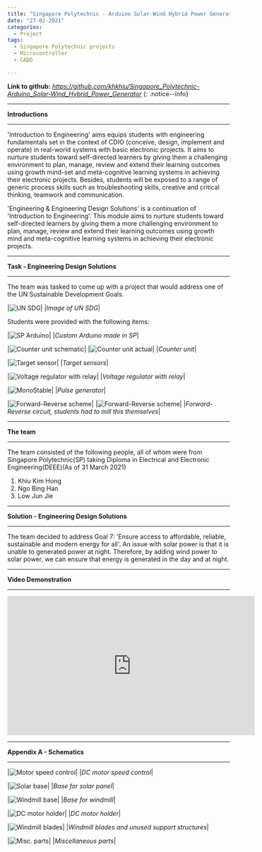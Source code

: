 ```yaml
---
title: "Singapore Polytechnic - Arduino Solar-Wind Hybrid Power Generator"
date: "27-02-2021"
categories:
  - Project
tags:
  - Singapore Polytechnic projects
  - Microcontroller
  - CADD

---
```


**Link to github:**
<cite><a href="https://github.com/khkhiu/Singapore_Polytechnic-Arduino_Solar-Wind_Hybrid_Power_Generator">https://github.com/khkhiu/Singapore_Polytechnic-Arduino_Solar-Wind_Hybrid_Power_Generator</a></cite>
{: .notice--info}

***

<strong>Introductions</strong>

***
'Introduction to Engineering' aims equips students with engineering fundamentals set in the context of CDIO (conceive, design, implement and operate) in real-world systems with basic electronic projects. It aims to nurture students toward self-directed learners by giving them a challenging environment to plan, manage, review and extend their learning outcomes using growth mind-set and meta-cognitive learning systems in achieving their electronic projects. Besides, students will be exposed to a range of generic process skills such as troubleshooting skills, creative and critical thinking, teamwork and communication.

'Engineering & Engineering Design Solutions' is a continuation of 'Introduction to Engineering'. This module aims to nurture students toward self-directed learners by giving them a more challenging environment to plan, manage, review and extend their learning outcomes using growth mind and meta-cognitive learning systems in achieving their electronic projects.

***

<strong>Task - Engineering Design Solutions</strong>

***
The team was tasked to come up with a project that would address one of the UN Sustainable Development Goals. 

|![UN SDG](/assets/images/SP-EDS/UN_SDG.png)|
|<em>Image of UN SDG</em>|

Students were provided with the following items:

|![SP Arduino](/assets/images/SP-EDS/SP-Arduino.png)|
|<em>Custom Arduino made in SP</em>|

|![Counter unit schematic](/assets/images/SP-EDS/Counter-Scheme.png)|
|![Counter unit actual](/assets/images/SP-EDS/Counter-Actual.png)|
|<em>Counter unit</em>|

|![Target sensor](/assets/images/SP-EDS/Target_Sensor.png)|
|<em>Target sensors</em>|

|![Voltage regulator with relay](/assets/images/SP-EDS/Volt_Reg.png)|
|<em>Voltage regulator with relay</em>|

|![MonoStable](/assets/images/SP-EDS/MonoStable.png)|
|<em>Pulse generator</em>|

|![Forward-Reverse scheme](/assets/images/SP-EDS/FR-Scheme.png)|
|![Forward-Reverse scheme](/assets/images/SP-EDS/FR-Scheme-2.png)|
|<em>Forward-Reverse circuit, students had to mill this themselves</em>|

***

<strong>The team</strong>

***
The team consisted of the following people, all of whom were from Singapore Polytechnic(SP) taking Diploma in Electrical and Electronic Engineering(DEEE)(As of 31 March 2021)

1. Khiu Kim Hong
2. Ngo Bing Han
3. Low Jun Jie


***

<strong>Solution - Engineering Design Solutions</strong>

***
The team decided to address Goal 7: 'Ensure access to affordable, reliable, sustainable and modern energy for all'. An issue with solar power is that it is unable to generated power at night. Therefore, by adding wind power to solar power, we can ensure that energy is generated in the day and at night.

***

<strong>Video Demonstration</strong>

***
<iframe width="560" height="315" src="https://www.youtube.com/embed/Q1HymnxntaY" title="YouTube video player" frameborder="0" allow="accelerometer; autoplay; clipboard-write; encrypted-media; gyroscope; picture-in-picture" allowfullscreen></iframe>

***

<strong>Appendix A - Schematics </strong>

***
|![Motor speed control](/assets/images/SP-EDS/DC_motor_speed_control.png)|
|<em>DC motor speed control</em>|

|![Solar base](/assets/images/SP-EDS/Solar_Base.png)|
|<em>Base for solar panel</em>|

|![Windmill base](/assets/images/SP-EDS/Windmill_base.png)|
|<em>Base for windmill</em>|

|![DC motor holder](/assets/images/SP-EDS/Motor_holder.png)|
|<em>DC motor holder</em>|

|![Windmill blades](/assets/images/SP-EDS/windblade-structure_support.png)|
|<em>Windmill blades and unused support structures</em>|

|![Misc. parts](/assets/images/SP-EDS/Base_Windmill-stem_Solar-support.png)|
|<em>Miscellaneous parts</em>|